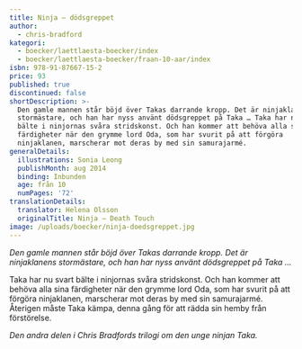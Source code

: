 ```yaml
---
title: Ninja – dödsgreppet
author:
  - chris-bradford
kategori:
  - boecker/laettlaesta-boecker/index
  - boecker/laettlaesta-boecker/fraan-10-aar/index
isbn: 978-91-87667-15-2
price: 93
published: true
discontinued: false
shortDescription: >-
  Den gamle mannen står böjd över Takas darrande kropp. Det är ninjaklanens
  stormästare, och han har nyss använt dödsgreppet på Taka … Taka har nu svart
  bälte i ninjornas svåra stridskonst. Och han kommer att behöva alla sina
  färdigheter när den grymme lord Oda, som har svurit på att förgöra
  ninjaklanen, marscherar mot deras by med sin samuraj­armé.
generalDetails:
  illustrations: Sonia Leong
  publishMonth: aug 2014
  binding: Inbunden
  age: från 10
  numPages: '72'
translationDetails:
  translator: Helena Olsson
  originalTitle: Ninja – Death Touch
image: /uploads/boecker/ninja-doedsgreppet.jpg
---
```

_Den gamle mannen står böjd över Takas darrande kropp. Det är ninjaklanens stormästare, och han har nyss använt dödsgreppet på Taka …_

Taka har nu svart bälte i ninjornas svåra stridskonst. Och han kommer att behöva alla sina färdigheter när den grymme lord Oda, som har svurit på att förgöra ninjaklanen, marscherar mot deras by med sin samuraj­armé. Återigen måste Taka kämpa, denna gång för att rädda sin hemby från förstörelse.

_Den andra delen i Chris Bradfords trilogi om den unge ninjan Taka._
